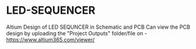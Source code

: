# LED-SEQUENCER
Altium Design of LED SEQUNCER in Schematic and PCB
Can view the PCB design by uploading the "Project Outputs" folder/file on - https://www.altium365.com/viewer/
